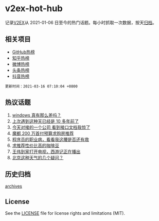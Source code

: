 # v2ex-hot-hub

 记录[V2EX](https://www.v2ex.com/)从 2021-01-06 日至今的热门话题。每小时抓取一次数据，按天[归档](archives)。
 
 ## 相关项目

- [GitHub热榜](https://github.com/snaildev/github-hot-hub)
- [知乎热榜](https://github.com/snaildev/zhihu-hot-hub)
- [微博热榜](https://github.com/snaildev/weibo-hot-hub)
- [头条热榜](https://github.com/snaildev/toutiao-hot-hub)
- [抖音热榜](https://github.com/snaildev/douyin-hot-hub)


 `更新时间：2021-03-16 07:10:04 +0800`

## 热议话题

1. [windows 真有那么差吗？](https://www.v2ex.com/t/761788)
1. [上次遇到这种天已经是 10 多年前了](https://www.v2ex.com/t/761639)
1. [今天对接的一个公司 看到接口文档我惊了](https://www.v2ex.com/t/761703)
1. [魔都 200 万首付预算求购房推荐](https://www.v2ex.com/t/761673)
1. [程序员的职业病，看看我这腰是否还有救](https://www.v2ex.com/t/761664)
1. [求推荐性价比高的咖啡豆](https://www.v2ex.com/t/761647)
1. [王伟到家打开电视，西游记正在播出](https://www.v2ex.com/t/761637)
1. [北京这种天气的几个疑问？](https://www.v2ex.com/t/761690)

## 历史归档

[archives](archives)

## License

See the [LICENSE](LICENSE) file for license rights and limitations (MIT).

